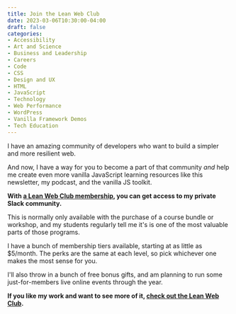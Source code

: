 ```yaml
---
title: Join the Lean Web Club
date: 2023-03-06T10:30:00-04:00
draft: false
categories:
- Accessibility
- Art and Science
- Business and Leadership
- Careers
- Code
- CSS
- Design and UX
- HTML
- JavaScript
- Technology
- Web Performance
- WordPress
- Vanilla Framework Demos
- Tech Education
---
```


I have an amazing community of developers who want to build a simpler and more resilient web.

And now, I have a way for you to become a part of that community _and_ help me create even more vanilla JavaScript learning resources like this newsletter, my podcast, and the vanilla JS toolkit.

**With [a Lean Web Club membership](https://gomakethings.com/membership/), you can get access to my private Slack community.**

This is normally only available with the purchase of a course bundle or workshop, and my students regularly tell me it's is one of the most valuable parts of those programs.

I have a bunch of membership tiers available, starting at as little as $5/month. The perks are the same at each level, so pick whichever one makes the most sense for you. 

I'll also throw in a bunch of free bonus gifts, and am planning to run some just-for-members live online events through the year.

**If you like my work and want to see more of it, [check out the Lean Web Club](https://gomakethings.com/membership/).**